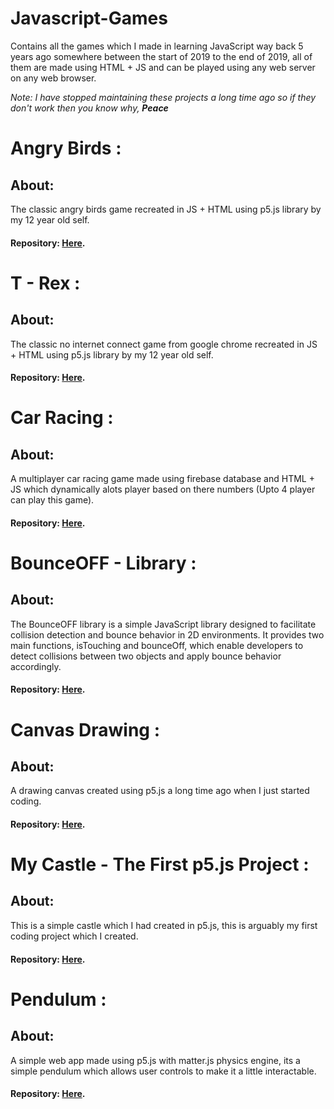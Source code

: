 # Javascript-Games
Contains all the games which I made in learning JavaScript way back 5 years ago somewhere between the start of 2019 to the end of 2019, all of them are made using HTML + JS and can be played using any web server on any web browser.

_Note: I have stopped maintaining these projects a long time ago so if they don't work then you know why, **Peace**_

# Angry Birds :
## About:

 The classic angry birds game recreated in JS + HTML using p5.js library by my 12 year old self.

 #### Repository: [Here](https://github.com/SpoiledUnknown/Javascript-Games/tree/Angry-Birds).

# T - Rex :
## About:

 The classic no internet connect game from google chrome recreated in JS + HTML using p5.js library by my 12 year old self.

 #### Repository: [Here](https://github.com/SpoiledUnknown/Javascript-Games/tree/T-Rex).

 # Car Racing :
## About:
A multiplayer car racing game made using firebase database and HTML + JS which dynamically alots player based on there numbers (Upto 4 player can play this game).

 #### Repository: [Here](https://github.com/SpoiledUnknown/Javascript-Games/tree/Multiplayer-Car-Racing).

  # BounceOFF - Library :
## About:
The BounceOFF library is a simple JavaScript library designed to facilitate collision detection and bounce behavior in 2D environments. It provides two main functions, isTouching and bounceOff, which enable developers to detect collisions between two objects and apply bounce behavior accordingly.

 #### Repository: [Here](https://github.com/SpoiledUnknown/Javascript-Games/tree/BounceOff-IsTouching).

   # Canvas Drawing :
## About:
A drawing canvas created using p5.js a long time ago when I just started coding.

 #### Repository: [Here](https://github.com/SpoiledUnknown/Javascript-Games/tree/Canvas-Drawing).

# My Castle - The First p5.js Project :
## About:
This is a simple castle which I had created in p5.js, this is arguably my first coding project which I created.

 #### Repository: [Here](https://github.com/SpoiledUnknown/Javascript-Games/tree/Castle).

 # Pendulum :
## About:
A simple web app made using p5.js with matter.js physics engine, its a simple pendulum which allows user controls to make it a little interactable.

 #### Repository: [Here](https://github.com/SpoiledUnknown/Javascript-Games/tree/Pendulum).
